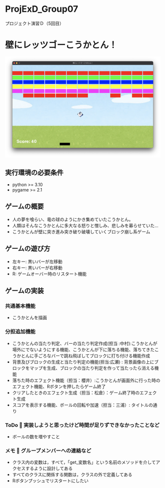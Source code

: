 # ProjExD_Group07
プロジェクト演習Ｄ（5回目）
# 壁にレッツゴーこうかとん！
![title](fig/screen_shot.png)
## 実行環境の必要条件
* python >= 3.10
* pygame >= 2.1
## ゲームの概要
* 人の夢を喰らい、竜の球のようにかき集めていたこうかとん。
* 人類はそんなこうかとんに多大なる怒りと憎しみ、悲しみを募らせていた...
* こうかとんが壁に突き進み突き破り破壊していくブロック崩し系ゲーム
## ゲームの遊び方
* 左キー: 黒いバーが左移動
* 右キー: 黒いバーが右移動
* R: ゲームオーバー時のリスタート機能
## ゲームの実装
### 共通基本機能
* こうかとんを描画
### 分担追加機能
* こうかとんの当たり判定、バーの当たり判定作成(担当 :中村):こうかとんが場外にでないようにする機能、こうかとんが下に落ちる機能、落ちてきたこうかとんに手ごろなバーで跳ね飛ばしてブロックに打ち付ける機能作成
* 背景及びブロックの生成と当たり判定の機能(担当:広瀬) : 背景画像の上にブロックをマップを生成、ブロックの当たり判定を作って当たったら消える機能
* 落ちた時のエフェクト機能（担当：櫻井）:こうかとんが画面外に行った時のエフェクト機能、Rボタンを押したらゲーム終了
* クリアしたときのエフェクト生成（担当：松倉）：ゲーム終了時のエフェクト生成
* スコアを表示する機能、ボールの回転や加速（担当：三浦）: タイトルの通り
### ToDo  実装しようと思ったけど時間が足りずできなかったことなど
- ボールの数を増やすこと
### メモ  グループメンバーへの連絡など
* クラス内の変数は，すべて，「get_変数名」という名前のメソッドを介してアクセスするように設計してある
* すべてのクラスに関係する関数は，クラスの外で定義してある
* Rボタンプッシュでリスタートにしたい
